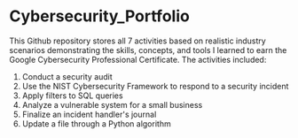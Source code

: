 # Cybersecurity_Portfolio
This Github repository stores all 7 activities based on realistic industry scenarios demonstrating the skills, concepts, and tools I learned to earn the Google Cybersecurity Professional Certificate. 
The activities included: 
1. Conduct a security audit
2. Use the NIST Cybersecurity Framework to respond to a security incident
3. Apply filters to SQL queries
4. Analyze a vulnerable system for a small business
5. Finalize an incident handler's journal
6. Update a file through a Python algorithm
